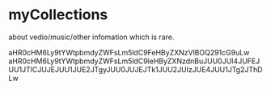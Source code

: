 # myCollections

about vedio/music/other infomation which is rare.



aHR0cHM6Ly9tYWtpbmdyZWFsLm5ldC9FeHByZXNzVlBOQ291cG9uLw
aHR0cHM6Ly9tYWtpbmdyZWFsLm5ldC9leHByZXNzdnBuJUU0JUI4JUFEJUU1JTlCJUJEJUU1JUE2JTgyJUU0JUJEJTk1JUU2JUIzJUE4JUU1JTg2JThDLw

